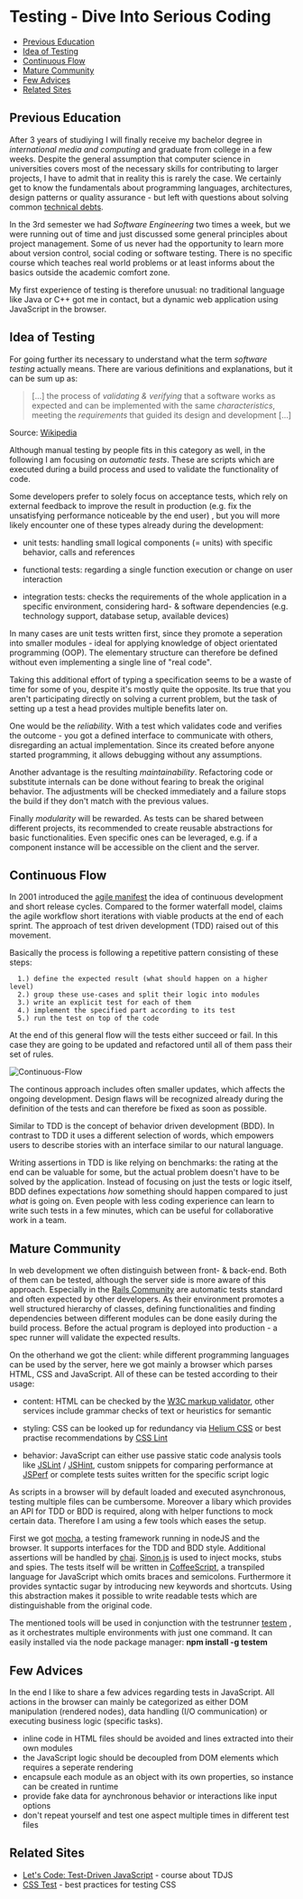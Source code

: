 Testing - Dive Into Serious Coding
==================================

- [Previous Education](#previous-education)
- [Idea of Testing](#idea-of-testing)
- [Continuous Flow](#continuous-flow)
- [Mature Community](#mature-community)
- [Few Advices](#few-advices)
- [Related Sites](#related-sites)


## Previous Education

After 3 years of studiying I will finally receive my bachelor degree in *international media and computing* and graduate from college in a few weeks.
Despite the general assumption that computer science in universities covers most of the necessary
skills for contributing to larger projects, I have to admit that in reality this is rarely the
case. We certainly get to know the fundamentals about programming languages, architectures, design
patterns or quality assurance - but left with questions about solving common [technical debts](http://martinfowler.com/bliki/TechnicalDebt.html).

In the 3rd semester we had *Software Engineering* two times a week, but we were running out of
time and just discussed some general principles about project management. Some of us never had the
opportunity to learn more about version control, social coding or software testing. There is no
specific course which teaches real world problems or at least informs about the basics outside
the academic comfort zone.

My first experience of testing is therefore unusual: no traditional language like Java or C++
got me in contact, but a dynamic web application using JavaScript in the browser.


## Idea of Testing

For going further its necessary to understand what the term *software testing* actually means.
There are various definitions and explanations, but it can be sum up as:

> [...] the process of *validating & verifying* that a software works as expected and can be
  implemented with the same *characteristics*, meeting the *requirements* that guided its design
  and development [...]

Source: [Wikipedia](https://en.wikipedia.org/wiki/Software_testing)

Although manual testing by people fits in this category as well, in the following I am focusing on
*automatic tests*. These are scripts which are executed during a build process and used to validate the functionality of code.

Some developers prefer to solely focus on acceptance tests, which rely on external feedback to
improve the result in production (e.g. fix the unsatisfying performance noticeable by the end user)
, but you will more likely encounter one of these types already during the development:

* unit tests: handling small logical components (= units) with specific behavior, calls and
              references

* functional tests: regarding a single function execution or change on user interaction

* integration tests: checks the requirements of the whole application in a specific environment,
                      considering hard- & software dependencies (e.g. technology support, database setup, available devices)

In many cases are unit tests written first, since they promote a seperation into smaller modules -
ideal for applying knowledge of object orientated programming (OOP). The elementary structure can therefore be defined without even implementing a single line of "real code".

Taking this additional effort of typing a specification seems to be a waste of time for some of
you, despite it's mostly quite the opposite. Its true that you aren't participating directly on
solving a current problem, but the task of setting up a test a head provides multiple benefits later on.

One would be the *reliability*. With a test which validates code and verifies the outcome -
you got a defined interface to communicate with others, disregarding an actual implementation.
Since its created before anyone started programming, it allows debugging without any assumptions.

Another advantage is the resulting *maintainability*. Refactoring code or substitute internals
can be done without fearing to break the original behavior. The adjustments will be checked
immediately and a failure stops the build if they don't match with the previous values.

Finally *modularity* will be rewarded. As tests can be shared between different projects, its recommended to create reusable abstractions for basic functionalities. Even specific ones can
be leveraged, e.g. if a component instance will be accessible on the client and the server.


## Continuous Flow

In 2001 introduced the [agile manifest](http://agilemanifesto.org/) the idea of continuous
development and short release cycles. Compared to the former waterfall model, claims the agile
workflow short iterations with viable products at the end of each sprint. The approach of test
driven development (TDD) raised out of this movement.

Basically the process is following a repetitive pattern consisting of these steps:
```
  1.) define the expected result (what should happen on a higher level)
  2.) group these use-cases and split their logic into modules
  3.) write an explicit test for each of them
  4.) implement the specified part according to its test
  5.) run the test on top of the code
```
At the end of this general flow will the tests either succeed or fail. In this case they are going
to be updated and refactored until all of them pass their set of rules.

![Continuous-Flow](https://raw.github.com/Autarc/talks/gh-pages/2013-07-09_Testing/material/Iterative-Cycles.png)

The continous approach includes often smaller updates, which affects the ongoing development.
Design flaws will be recognized already during the definition of the tests and can therefore be fixed
as soon as possible.

Similar to TDD is the concept of behavior driven development (BDD). In contrast to TDD it uses
a different selection of words, which empowers users to describe stories with an interface similar
to our natural language.

Writing assertions in TDD is like relying on benchmarks: the rating at the end can be
valuable for some, but the actual problem doesn't have to be solved by the application.
Instead of focusing on just the tests or logic itself, BDD defines expectations *how* something
should happen compared to just *what* is going on. Even people with less coding experience can
learn to write such tests in a few minutes, which can be useful for collaborative work in a team.


## Mature Community

In web development we often distinguish between front- & back-end. Both of them can be tested,
although the server side is more aware of this approach. Especially in the
[Rails Community](http://guides.rubyonrails.org/testing.html) are automatic tests standard and
often expected by other developers. As their environment promotes a well structured hierarchy of
classes, defining functionalities and finding dependencies between different modules can be done
easily during the build process. Before the actual program is deployed into production - a spec
runner will validate the expected results.

On the otherhand we got the client: while different programming languages can be used by the
server, here we got mainly a browser which parses HTML, CSS and JavaScript. All of these can be
tested according to their usage:

* content: HTML can be checked by the [W3C markup validator](http://validator.w3.org/),
           other services include grammar checks of text or heuristics for semantic

* styling: CSS can be looked up for redundancy via
           [Helium CSS](https://github.com/geuis/helium-css) or best practise recommendations by
           [CSS Lint](http://csslint.net/)

* behavior: JavaScript can either use passive static code analysis tools like
            [JSLint](http://www.jslint.com/) / [JSHint](http://jshint.com/), custom snippets for
            comparing performance at [JSPerf](http://jsperf.com/) or complete tests suites written
            for the specific script logic

As scripts in a browser will by default loaded and executed asynchronous, testing multiple files
can be cumbersome. Moreover a libary which provides an API for TDD or BDD is required, along with
helper functions to mock certain data. Therefore I am using a few tools which eases the setup.

First we got [mocha](http://visionmedia.github.io/mocha/), a testing framework running in nodeJS
and the browser. It supports interfaces for the TDD and BDD style. Additional assertions will be
handled by [chai](http://chaijs.com/). [Sinon.js](http://sinonjs.org/) is used to inject mocks,
stubs and spies. The tests itself will be written in [CoffeeScript](http://coffeescript.org/), a transpiled language for JavaScript which omits braces and semicolons. Furthermore it provides
syntactic sugar by introducing new keywords and shortcuts. Using this abstraction makes it
possible to write readable tests which are distinguishable from the original code.

The mentioned tools will be used in conjunction with the testrunner
[testem](https://github.com/airportyh/testem) , as it orchestrates multiple environments with
just one command. It can easily installed via the node package manager: __npm install -g testem__


## Few Advices

In the end I like to share a few advices regarding tests in JavaScript. All actions in the
browser can mainly be categorized as either DOM manipulation (rendered nodes), data handling (I/O
communication) or executing business logic (specific tasks).

* inline code in HTML files should be avoided and lines extracted into their own modules
* the JavaScript logic should be decoupled from DOM elements which requires a seperate rendering
* encapsule each module as an object with its own properties, so instance can be created in runtime
* provide fake data for aynchronous behavior or interactions like input options
* don't repeat yourself and test one aspect multiple times in different test files


## Related Sites

- [Let's Code: Test-Driven JavaScript](http://www.letscodejavascript.com/) - course about TDJS
- [CSS Test](http://csste.st/) - best practices for testing CSS
